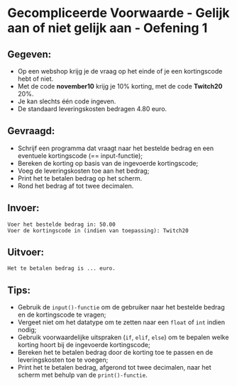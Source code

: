 # Gecompliceerde Voorwaarde - Gelijk aan of niet gelijk aan - Oefening 1

## Gegeven: 
* Op een webshop krijg je de vraag op het einde of je een kortingscode hebt of niet. 
* Met de code **november10** krijg je 10% korting, met de code **Twitch20** 20%. 
* Je kan slechts één code ingeven.
* De standaard leveringskosten bedragen 4.80 euro. 

## Gevraagd: 
* Schrijf een programma dat vraagt naar het bestelde bedrag en een eventuele kortingscode (== input-functie);
* Bereken de korting op basis van de ingevoerde kortingscode;
* Voeg de leveringskosten toe aan het bedrag;
* Print het te betalen bedrag op het scherm.
* Rond het bedrag af tot twee decimalen.

## Invoer: 
```
Voer het bestelde bedrag in: 50.00
Voer de kortingscode in (indien van toepassing): Twitch20
```

## Uitvoer: 
```
Het te betalen bedrag is ... euro.
```

## Tips:  
* Gebruik de `input()-functie` om de gebruiker naar het bestelde bedrag en de kortingscode te vragen;
* Vergeet niet om het datatype om te zetten naar een `float` of `int` indien nodig; 
* Gebruik voorwaardelijke uitspraken (`if`, `elif`, `else`) om te bepalen welke korting hoort bij de ingevoerde kortingscode;
* Bereken het te betalen bedrag door de korting toe te passen en de leveringskosten toe te voegen;
* Print het te betalen bedrag, afgerond tot twee decimalen, naar het scherm met behulp van de `print()-functie`.
